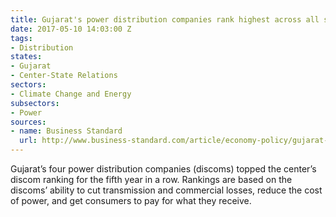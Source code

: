 ```yaml
---
title: Gujarat's power distribution companies rank highest across all states
date: 2017-05-10 14:03:00 Z
tags:
- Distribution
states:
- Gujarat
- Center-State Relations
sectors:
- Climate Change and Energy
subsectors:
- Power
sources:
- name: Business Standard
  url: http://www.business-standard.com/article/economy-policy/gujarat-tops-in-discom-rankings-again-117050401163_1.html
---
```


Gujarat’s four power distribution companies (discoms) topped the center’s discom ranking for the fifth year in a row. Rankings are based on the discoms’ ability to cut transmission and commercial losses, reduce the cost of power, and get consumers to pay for what they receive.

